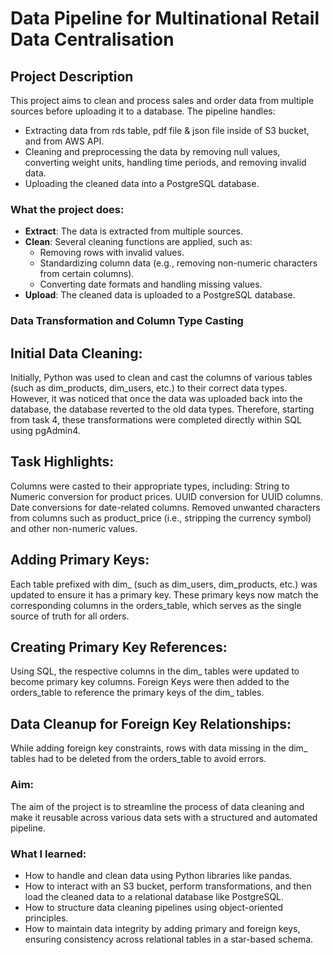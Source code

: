 # Data Pipeline for Multinational Retail Data Centralisation

## Project Description

This project aims to clean and process sales and order data from multiple sources before uploading it to a database. The pipeline handles:
- Extracting data from rds table, pdf file & json file inside of S3 bucket, and from AWS API.
- Cleaning and preprocessing the data by removing null values, converting weight units, handling time periods, and removing invalid data.
- Uploading the cleaned data into a PostgreSQL database.

### What the project does:
- **Extract**: The data is extracted from multiple sources.
- **Clean**: Several cleaning functions are applied, such as:
  - Removing rows with invalid values.
  - Standardizing column data (e.g., removing non-numeric characters from certain columns).
  - Converting date formats and handling missing values.
- **Upload**: The cleaned data is uploaded to a PostgreSQL database.

### Data Transformation and Column Type Casting
## Initial Data Cleaning:
Initially, Python was used to clean and cast the columns of various tables (such as dim_products, dim_users, etc.) to their correct data types. However, it was noticed that once the data was uploaded back into the database, the database reverted to the old data types. Therefore, starting from task 4, these transformations were completed directly within SQL using pgAdmin4.

## Task Highlights:
Columns were casted to their appropriate types, including:
String to Numeric conversion for product prices.
UUID conversion for UUID columns.
Date conversions for date-related columns.
Removed unwanted characters from columns such as product_price (i.e., stripping the currency symbol) and other non-numeric values.
## Adding Primary Keys:
Each table prefixed with dim_ (such as dim_users, dim_products, etc.) was updated to ensure it has a primary key.
These primary keys now match the corresponding columns in the orders_table, which serves as the single source of truth for all orders.
## Creating Primary Key References:
Using SQL, the respective columns in the dim_ tables were updated to become primary key columns.
Foreign Keys were then added to the orders_table to reference the primary keys of the dim_ tables.
## Data Cleanup for Foreign Key Relationships:
While adding foreign key constraints, rows with data missing in the dim_ tables had to be deleted from the orders_table to avoid errors.

### Aim:
The aim of the project is to streamline the process of data cleaning and make it reusable across various data sets with a structured and automated pipeline.

### What I learned:
- How to handle and clean data using Python libraries like pandas.
- How to interact with an S3 bucket, perform transformations, and then load the cleaned data to a relational database like PostgreSQL.
- How to structure data cleaning pipelines using object-oriented principles.
- How to maintain data integrity by adding primary and foreign keys, ensuring consistency across relational tables in a star-based schema.
